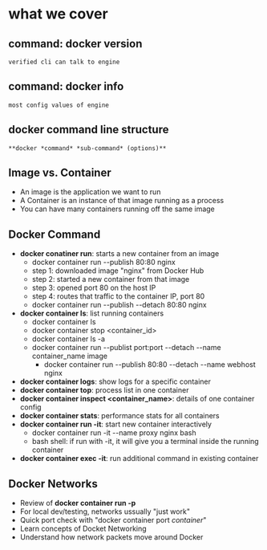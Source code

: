# **what we cover**

## command: **docker version**

    verified cli can talk to engine

## command: **docker info**

    most config values of engine

## docker command line structure

    **docker *command* *sub-command* (options)**

## Image vs. Container

- An image is the application we want to run
- A Container is an instance of that image running as a process
- You can have many containers running off the same image

## Docker Command

- **docker  conatiner run**: starts a new container from an image
  - docker container run --publish 80:80 nginx
  - step 1: downloaded image "nginx" from Docker Hub
  - step 2: started a new container from that image
  - step 3: opened port 80 on the host IP
  - step 4: routes that traffic to the container IP, port 80
  - docker container run --publish --detach 80:80 nginx
- **docker  container ls**: list running containers
  - docker container ls
  - docker container stop <container_id>
  - docker container ls -a
  - docker container run --publist port:port --detach --name container_name image
    - docker container run --publish 80:80 --detach --name webhost nginx
- **docker container logs**: show logs for a specific container
- **docker container top**: process list in one container
- **docker container inspect <container_name>**: details of one container config
- **docker container stats**: performance stats for all containers
- **docker container run -it**: start new container interactively
  - docker container run -it --name proxy nginx bash
  - bash shell: if run with -it, it will give you a terminal inside the running container
- **docker container exec -it**: run additional command in existing container

## Docker Networks

- Review of **docker container run -p**
- For local dev/testing, networks ussually "just work"
- Quick port check with "docker container port *container*"
- Learn concepts of Docket Networking
- Understand how network packets move around Docker
